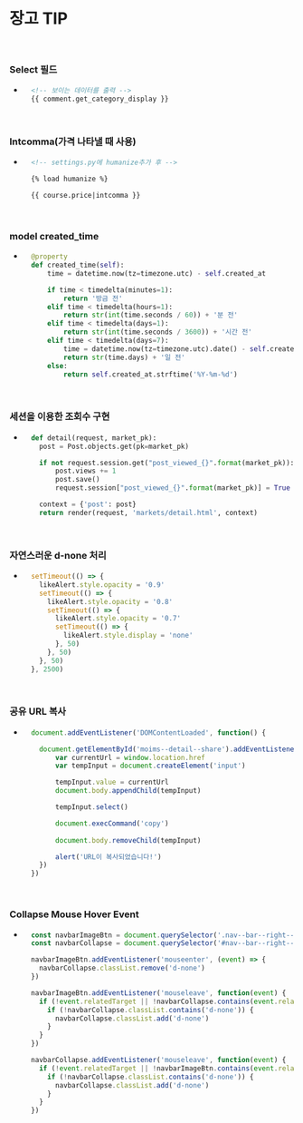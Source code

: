 # 장고 TIP

<br/>

### Select 필드
- ```html
    <!-- 보이는 데이터를 출력 -->
    {{ comment.get_category_display }}
  ```

<br/>

### Intcomma(가격 나타낼 때 사용)
- ```html
    <!-- settings.py에 humanize추가 후 -->

    {% load humanize %}

    {{ course.price|intcomma }}
  ```

<br/>

### model created_time
- ```python
    @property
    def created_time(self):
        time = datetime.now(tz=timezone.utc) - self.created_at

        if time < timedelta(minutes=1):
            return '방금 전'
        elif time < timedelta(hours=1):
            return str(int(time.seconds / 60)) + '분 전'
        elif time < timedelta(days=1):
            return str(int(time.seconds / 3600)) + '시간 전'
        elif time < timedelta(days=7):
            time = datetime.now(tz=timezone.utc).date() - self.created_at.date()
            return str(time.days) + '일 전'
        else:
            return self.created_at.strftime('%Y-%m-%d')
  ```

<br/>

### 세션을 이용한 조회수 구현
- ```python
    def detail(request, market_pk):
      post = Post.objects.get(pk=market_pk)

      if not request.session.get("post_viewed_{}".format(market_pk)):
          post.views += 1
          post.save()
          request.session["post_viewed_{}".format(market_pk)] = True

      context = {'post': post}
      return render(request, 'markets/detail.html', context)
  ```

<br/>

### 자연스러운 d-none 처리
- ```javascript
    setTimeout(() => {
      likeAlert.style.opacity = '0.9'
      setTimeout(() => {
        likeAlert.style.opacity = '0.8'
        setTimeout(() => {
          likeAlert.style.opacity = '0.7'
          setTimeout(() => {
            likeAlert.style.display = 'none'
          }, 50)
        }, 50)
      }, 50)
    }, 2500)
  ```

<br/>

### 공유 URL 복사
- ```javascript
    document.addEventListener('DOMContentLoaded', function() {

      document.getElementById('moims--detail--share').addEventListener('click', function() {
          var currentUrl = window.location.href
          var tempInput = document.createElement('input')

          tempInput.value = currentUrl
          document.body.appendChild(tempInput)

          tempInput.select()

          document.execCommand('copy')
    
          document.body.removeChild(tempInput)

          alert('URL이 복사되었습니다!')
      })
    })
  ```

<br/>

### Collapse Mouse Hover Event
- ```javascript
    const navbarImageBtn = document.querySelector('.nav--bar--right--image')
    const navbarCollapse = document.querySelector('#nav--bar--right--collapse')

    navbarImageBtn.addEventListener('mouseenter', (event) => {
      navbarCollapse.classList.remove('d-none')
    })

    navbarImageBtn.addEventListener('mouseleave', function(event) {
      if (!event.relatedTarget || !navbarCollapse.contains(event.relatedTarget)) {
        if (!navbarCollapse.classList.contains('d-none')) {
          navbarCollapse.classList.add('d-none')
        }
      }
    })

    navbarCollapse.addEventListener('mouseleave', function(event) {
      if (!event.relatedTarget || !navbarImageBtn.contains(event.relatedTarget)) {
        if (!navbarCollapse.classList.contains('d-none')) {
          navbarCollapse.classList.add('d-none')
        }
      }
    })
  ```


